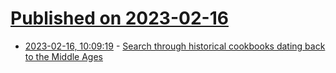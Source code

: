 # [Published on 2023-02-16](index.md)

* [2023-02-16, 10:09:19](https://news.ycombinator.com/item?id=34816911) - [Search through historical cookbooks dating back to the Middle Ages](https://thesifter.org/)
